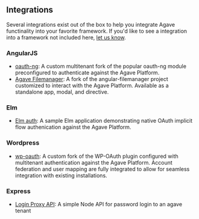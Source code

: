 ## Integrations

Several integrations exist out of the box to help you integrate Agave functinality into your favorite framework. If you'd like to see a integration into a framework not included here, [let us know](https://agaveplatform.org/contact-us/).

### AngularJS

* [oauth-ng](https://github.com/agaveplatform/oauth-ng): A custom multitenant fork of the popular oauth-ng module preconfigured to authenticate against the Agave Platform.  
* [Agave Filemanager](https://github.com/agaveplatform/agave-angular-filemanager): A fork of the angular-filemanager project customized to interact with the Agave Platform. Available as a standalone app, modal, and directive.  

### Elm  

* [Elm auth](https://github.com/deardooley/elm-agave-oauth2-implicit-flow): A sample Elm application demonstrating native OAuth implicit flow authenication against the Agave Platform.   


### Wordpress  

* [wp-oauth](https://bitbucket.org/deardooley/wp-oauth): A custom fork of the WP-OAuth plugin configured with multitenant authentication against the Agave Platform. Account federation and user mapping are fully integrated to allow for seamless integration with existing installations.  


### Express 

* [Login Proxy API](https://github.com/UH-CI/agave-login-api): A simple Node API for password login to an agave tenant